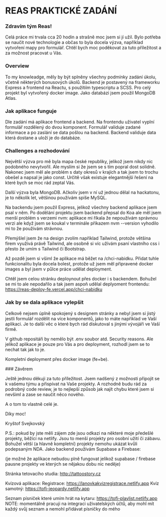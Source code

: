 # REAS PRAKTICKÉ ZADÁNÍ

### Zdravím tým Reas!

Celá práce mi trvala cca 20 hodin a strašně moc jsem si jí užil. Bylo potřeba se naučit nové technologie a občas to byla docela výzva, například vytvoření mapy pro formulář. 
Chtěl bych moc poděkovat za tuto příležitost a za možnost pracovat u Vás.

### Overview

To my knowleadge, měly by být splněny všechny podmínky zadání úkolu, včetně některých bonusových úkolů. Backend je postavený na frameworku Express a frontend na Reactu, s použítiím typescriptu a SCSS.  Pro celý projekt byl vytvořený docker image. Jako databázi jsem použil MongoDB Atlas.

### Jak aplikace funguje

Dle zadání má aplikace frontend a backend. Na frontendu uživatel vyplní formulář rozdělený do dvou komponent. Formulář validuje zadané informace a po zaslání se data pošlou na backend. Backend validuje data která dostane a uloží je do databáze.

### Challenges a rozhodování

Největší výzva pro mě byla mapa české republiky, jelikož jsem nikdy nic podobného nevytvořil. Ale myslím si že jsem se s tím popral dost solidně. Nakonec jsem měl ale problém s daty okresů v krajích a tak jsem to trochu obešel a napsal je jako const. Určitě však existuje elegantnější řešení na které bych se moc rád zeptal Vás.

Další výzva byla MongoDB. Ačkoliv jsem v ní už jednou dělal na hackatonu, je to několik let, většinou používám spíše MySQL.

Na backendu jsem použil Express, jelikož všechny backend aplikace jsem psal v něm. Po dodělání projektu jsem backend přepsal do Koa ale měl jsem menší problém s verzemi nvm: aplikace mi říkala že nepoužívám správnou verzi ale když jsem se koukal v terminále příkazem nvm --version vyhodilo mi to že používám strávnou.

Přemýšlel jsem že na design zvolím například Tailwind, protože většina firem využívá právě Tailwind, ale osobně si víc užívám psaní vlastního css i přesto že umím s Tailwind či Bootstrap.

Až pozdě jsem si všiml že aplikace má běžet na /chci-nabidku. Přidat tuhle funkcionalitu byla docela bolest, protože už jsem měl připravené docker images a byl jsem v půlce práce udělat deployment.

Chtěl jsem celou stránku deploynout přes docker i s backendem. Bohužel se mi to ale nepodařilo a tak jsem aspoň udělal deplyoment frontendu: https://reas-deploy-fe.vercel.app/chci-nabidku

### Jak by se dala aplikace vylepšit

Celkově nejsem úplně spokojený s designem stránky a nebyl jsem si jistý jestli formulář rozdělit na více komponentů, jako to máte například ve Vaší aplikaci. Je to další věc o které bych rád diskutoval s jinými vývojáři ve Vaší firmě.

V github repositáři by nemělo být .env soubor atd. Security reasons. Ale jelikož aplikace je pouze pro Vás a pro deployment, rozhodl jsem se to nechat tak jak to je.

Kompletní deployment přes docker image (fe+be). 

### Závěrem

Ještě jednou děkuji za tuto příležitost. Jsem nadšený z možnosti připojit se k vašemu týmu a přispívat na Vaše projekty. A rozhodně budu rád za podrobný code review, je to nejlepší způsob jak najít chybu které jsem si nevšiml a zase se naučit něco nového.

A o tom to vlastně celé je.

Díky moc!

Kryštof Svejkovský

P.S.: pokud by jste měli zájem zde jsou odkazi na některé moje předešlé projekty, běžící na netlify. Jsou to menší projekty pro osobní užití či zábavu. Bohužel větší (a hlavně kompletní) projekty nemohu ukázat kvůli podepsaným NDA. Jako backend používám Supabase a Firebase:

(je možné že aplikace nebudou plně fungovat jelikož supabase / firebase pausne projekty ve kterých se nějakou dobu nic neděje)

Stránka tetovacího studia:
http://tattoostory.cz

Kvízová aplikace:
Registrace: https://lanovkakvizregistrace.netlify.app
Kvíz samotný: https://tofi-jeopardy.netlify.app

Seznam písniček které umím hrát na kytaru: 
https://tofi-playlist.netlify.app
NOTE: momentálně pracuji na integraci uživatelských účtů, aby mohl mít každý svůj seznam a nemohl přidávat písničky do mého

